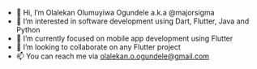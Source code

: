 - 👋 Hi, I’m Olalekan Olumuyiwa Ogundele a.k.a @majorsigma
- 👀 I’m interested in software development using Dart, Flutter, Java and Python
- 🌱 I’m currently focused on mobile app development using Flutter
- 💞️ I’m looking to collaborate on any Flutter project
- 📫 You can reach me via olalekan.o.ogundele@gmail.com
